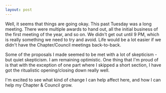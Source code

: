 ```yaml
---
layout: post
---
```

Well, it seems that things are going okay. This past Tuesday was a long meeting. There were multiple awards to hand out, all the initial business of the first meeting of the year, and so on. We didn't get out until 9 PM, which is really something we need to try and avoid. Life would be a lot easier if we didn't have the Chapter/Council meetings back-to-back.

Some of the proposals I made seemed to be met with a lot of skepticism - but quiet skepticism. I am remaining optimistic. One thing that I'm proud of is that with the exception of one part where I skipped a short section, I have got the ritualistic opening/closing down really well.

I'm excited to see what kind of change I can help affect here, and how I can help my Chapter & Council grow.
